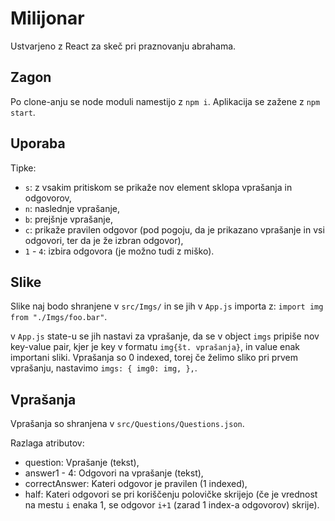 # Milijonar

Ustvarjeno z React za skeč pri praznovanju abrahama.

## Zagon

Po clone-anju se node moduli namestijo z `npm i`.
Aplikacija se zažene z `npm start`.

## Uporaba

Tipke:
  - `s`: z vsakim pritiskom se prikaže nov element sklopa vprašanja in odgovorov,
  - `n`: naslednje vprašanje,
  - `b`: prejšnje vprašanje,
  - `c`: prikaže pravilen odgovor (pod pogoju, da je prikazano vprašanje in vsi odgovori, ter da je že izbran odgovor),
  - `1` - `4`: izbira odgovora (je možno tudi z miško).

## Slike

Slike naj bodo shranjene v `src/Imgs/` in se jih v `App.js` importa z: `import img from "./Imgs/foo.bar"`.

v `App.js` state-u se jih nastavi za vprašanje, da se v object `imgs` pripiše nov key-value pair, kjer je key v formatu `img{št. vprašanja}`, in value enak importani sliki.
Vprašanja so 0 indexed, torej če želimo sliko pri prvem vprašanju, nastavimo `imgs: { img0: img, },`.

## Vprašanja

Vprašanja so shranjena v `src/Questions/Questions.json`.

Razlaga atributov:
  - question: Vprašanje (tekst),
  - answer1 - 4: Odgovori na vprašanje (tekst),
  - correctAnswer: Kateri odgovor je pravilen (1 indexed),
  - half: Kateri odgovori se pri koriščenju polovičke skrijejo (če je vrednost na mestu `i` enaka 1, se odgovor `i+1` (zarad 1 index-a odgovorov) skrije).

